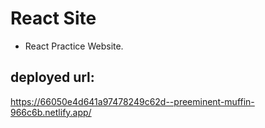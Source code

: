 # React Site

- React Practice Website.


## deployed url:
 https://66050e4d641a97478249c62d--preeminent-muffin-966c6b.netlify.app/
